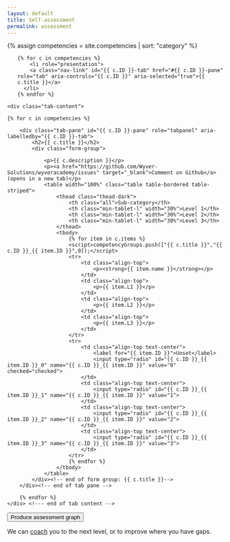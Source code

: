 ```yaml
---
layout: default
title: Self-assessment
permalink: assessment
---
```

{% assign competencies = site.competencies | sort: "category" %}
<script>var competencyGroups = [];</script>

<div id="smartwizard">
    <!-- Setup tabs -->
    <ul class="nav" id="Tabs" role="tablist">

    {% for c in competencies %}
        <li role="presentation">
        <a class="nav-link" id="{{ c.ID }}-tab" href="#{{ c.ID }}-pane" role="tab" aria-controls="{{ c.ID }}" aria-selected="true">{{ c.title }}</a>
      </li>
    {% endfor %}
</ul>
    

<form id="assessment">


    <div class="tab-content">

    {% for c in competencies %}

        <div class="tab-pane" id="{{ c.ID }}-pane" role="tabpanel" aria-labelledby="{{ c.ID }}-tab">
            <h2>{{ c.title }}</h2>
            <div class="form-group">
      
                <p>{{ c.description }}</p>
                <p><a href="https://github.com/Wyver-Solutions/wyveracademy/issues" target="_blank">Comment on Github</a> (opens in a new tab)</p>
                <table width="100%" class="table table-bordered table-striped">
                    <thead class="thead-dark">
                        <th class="all">Sub-category</th>
                        <th class="min-tablet-l" width="30%">Level 1</th>
                        <th class="min-tablet-l" width="30%">Level 2</th>
                        <th class="min-tablet-l" width="30%">Level 3</th>
                    </thead>
                    <tbody>
                        {% for item in c.items %}
                        <script>competencyGroups.push(["{{ c.title }}","{{ c.ID }}_{{ item.ID }}",0]);</script>
                        <tr>
                            <td class="align-top">
                                <p><strong>{{ item.name }}</strong></p>
                            </td>
                            <td class="align-top">
                                <p>{{ item.L1 }}</p>
                            </td>
                            <td class="align-top">
                                <p>{{ item.L2 }}</p>
                            </td>
                            <td class="align-top">
                                <p>{{ item.L3 }}</p>
                            </td>
                        </tr>
                        <tr>
                            <td class="align-top text-center">
                                <label for="{{ item.ID }}">Unset</label>
                                <input type="radio" id="{{ c.ID }}_{{ item.ID }}_0" name="{{ c.ID }}_{{ item.ID }}" value="0" checked="checked">
                            </td>
                            <td class="align-top text-center">
                                <input type="radio" id="{{ c.ID }}_{{ item.ID }}_1" name="{{ c.ID }}_{{ item.ID }}" value="1">
                            </td>
                            <td class="align-top text-center">
                                <input type="radio" id="{{ c.ID }}_{{ item.ID }}_2" name="{{ c.ID }}_{{ item.ID }}" value="2">
                            </td>
                            <td class="align-top text-center">
                                <input type="radio" id="{{ c.ID }}_{{ item.ID }}_3" name="{{ c.ID }}_{{ item.ID }}" value="3">
                            </td>
                        </tr>
                        {% endfor %}
                    </tbody>
                </table>
            </div><!-- end of form group: {{ c.title }}-->
        </div><!-- end of tab pane -->

        {% endfor %}
    </div> <!--- end of tab content -->


<div class="text-center"><button type="submit" class="btn btn-primary">Produce assessment graph</button></div>
  

</form>


</div> <!-- end of smartwizard -->
<canvas id="radarChart"></canvas>
<div class="text-center">
    <p>We can <a href="{{ site.baseurl }}/coaching">coach</a> you to the next level, or to improve where you have gaps.</p>
</div>